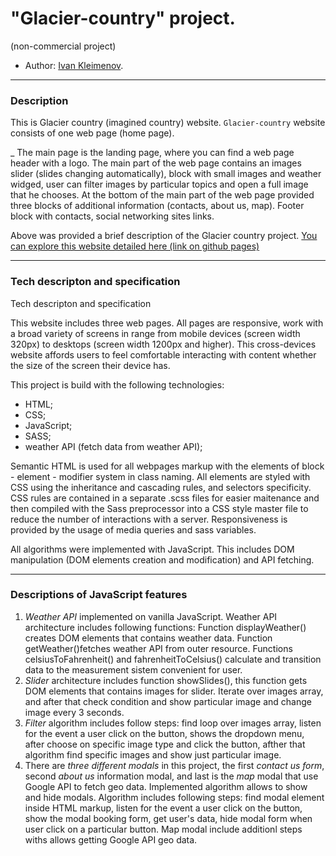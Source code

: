 # "Glacier-country" project. 
(non-commercial project)

* Author: [Ivan Kleimenov](https://github.com/kleimenov).

---
### Description
This is Glacier country (imagined country) website. `Glacier-country` website consists of one web page (home page).

_ The main page is the landing page, where you can find a web page header with a logo. 
The main part of the web page contains an images slider (slides changing automatically), block with small images and weather widged, 
user can filter images by particular topics and open a full image that he chooses. 
At the bottom of the main part of the web page provided three blocks of additional information (contacts, about us, map). 
Footer block with contacts, social networking sites links.


Above was provided a brief description of the Glacier country project.
[You can explore this website detailed here (link on github pages)](https://kleimenov.github.io/Glacier-country/)

---

### Tech descripton and specification

Tech descripton and specification

This website includes three web pages. All pages are responsive, work with a broad variety of screens in range from mobile devices (screen width 320px)
to desktops (screen width 1200px and higher). This cross-devices website affords users to feel comfortable interacting with content whether the size of the screen their device has.

This project is build with the following technologies:

- HTML;
- CSS;
- JavaScript;
- SASS;
- weather API (fetch data from weather API);

Semantic HTML is used for all webpages markup with the elements of block - element - modifier system in class naming. 
All elements are styled with CSS using the inheritance and cascading rules, and selectors specificity. 
CSS rules are contained in a separate .scss files for easier maitenance and then compiled with the Sass preprocessor into a CSS style master file 
to reduce the number of interactions with a server. Responsiveness is provided by the usage of media queries and sass variables. 

All algorithms were implemented with JavaScript. This includes DOM manipulation (DOM elements creation and modification) and API fetching.

---
### Descriptions of JavaScript features 
1) _Weather API_ implemented on vanilla JavaScript. Weather API architecture includes following functions: Function displayWeather() creates DOM elements that contains weather data. 
Function getWeather()fetches weather API from outer resource. Functions celsiusToFahrenheit() and fahrenheitToCelsius() calculate and transition data to the measurement sistem convenient for user.
2) _Slider_ architecture includes function showSlides(), this function gets DOM elements that contains images for slider. 
Iterate over images array, and after that check condition and show particular image and change image every 3 seconds.
3) _Filter_ algorithm includes follow steps: find loop over images array, listen for the event a user click on the button, shows the dropdown menu, after choose on specific image type and click the button, 
afther that algorithm find specific images and show just particular image.
4) There are _three different modals_ in this project, the first _contact us form_, second _about us_ information modal, and last is the _map_ modal that use Google API to fetch geo data. 
Implemented algorithm allows to show and hide modals. Algorithm includes following steps: find modal element inside HTML markup, listen for the event a user click on the button, show the modal booking form, 
get user's data, hide modal form when user click on a particular button. Map modal include additionl steps withs allows getting Google API geo data.


